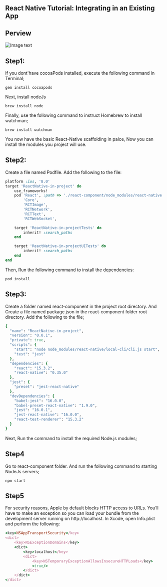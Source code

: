 ## React Native Tutorial: Integrating in an Existing App

## Perview
![Image text](http://source.luoerming.com/images/ReactNativeInProject_Demo.gif)

## Step1:
If you dont'have cocoaPods installed, execute the following command in Terminal;

`gem install cocoapods`

Next, install nodeJs

`brew install node`

Finally, use the following command to instruct Homebrew to install watchman;

`brew install watchman`

You now have the basic React-Native scaffolding in palce, Now you can install the modules you project will use.

## Step2:
Create a file named Podfile. Add the following to the file:

```ruby
platform :ios, '8.0'
target 'ReactNative-in-project' do
    use_frameworks!
    pod 'React', :path => './react-component/node_modules/react-native', :subspecs => [
        'Core',
        'RCTImage',
        'RCTNetwork',
        'RCTText',
        'RCTWebSocket',

    target 'ReactNative-in-projectTests' do
        inherit! :search_paths
    end

    target 'ReactNative-in-projectUITests' do
        inherit! :search_paths
    end
end
```
Then, Run the following command to install the dependencies:

`pod install`

## Step3:
Create a folder named react-component in the project root directory. And Create a file named package.json in the react-component folder root directory. Add the following to the file;

```ruby
{
  "name": "ReactNative-in-project",
  "version": "0.0.1",
  "private": true,
  "scripts": {
    "start": "node node_modules/react-native/local-cli/cli.js start",
    "test": "jest"
  },
  "dependencies": {
    "react": "15.3.2",
    "react-native": "0.35.0"
  },
  "jest": {
    "preset": "jest-react-native"
  },
  "devDependencies": {
    "babel-jest": "16.0.0",
    "babel-preset-react-native": "1.9.0",
    "jest": "16.0.1",
    "jest-react-native": "16.0.0",
    "react-test-renderer": "15.3.2"
  }
}
```

Next, Run the command to install the required Node.js modules;

## Step4
Go to react-component folder. And run the following command to starting NodeJs servers;

`npm start`

## Step5

For security reasons, Apple by default blocks HTTP access to URLs. You’ll have to make an exception so you can load your bundle from the development server running on http://localhost.
In Xcode, open Info.plist and perform the following:

```ruby
<key>NSAppTransportSecurity</key>
<dict>
    <key>NSExceptionDomains</key>
    <dict>
        <key>localhost</key>
        <dict>
            <key>NSTemporaryExceptionAllowsInsecureHTTPLoads</key>
            <true/>
        </dict>
    </dict>
</dict>
```
